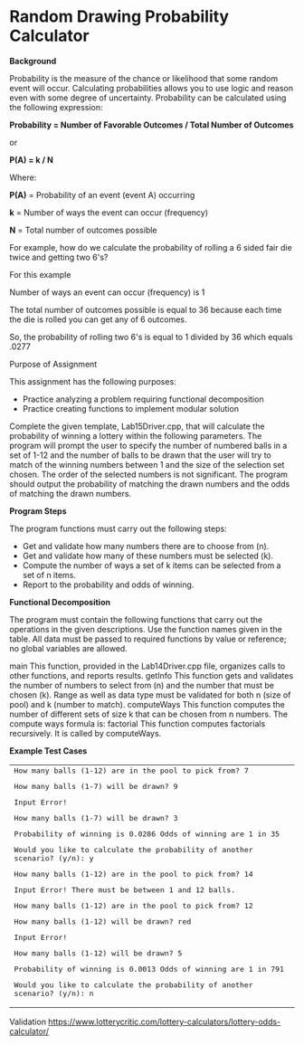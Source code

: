 # Random Drawing Probability Calculator

**Background**

Probability is the measure of the chance or likelihood that some random event will occur. Calculating probabilities allows you to use logic and reason even with some degree of uncertainty. Probability can be calculated using the following expression:

**Probability = Number of Favorable Outcomes / Total Number of Outcomes**

or

**P(A) = k / N**

Where:

**P(A)** = Probability of an event (event A) occurring

**k** = Number of ways the event can occur (frequency)

**N** = Total number of outcomes possible

For example, how do we calculate the probability of rolling a 6 sided fair die twice and getting two 6's?

For this example

Number of ways an event can occur (frequency) is 1

The total number of outcomes possible is equal to 36 because each time the die is rolled you can get any of 6 outcomes.

So, the probability of rolling two 6's is equal to 1 divided by 36 which equals .0277




Purpose of Assignment


This assignment has the following purposes:

* Practice analyzing a problem requiring functional decomposition
* Practice creating functions to implement modular solution


Complete the given template, Lab15Driver.cpp, that will calculate the probability of winning a lottery within the following parameters. The program will prompt the user to specify the number of numbered balls in a set of 1-12 and the number of balls to be drawn that the user will try to match of the winning numbers between 1 and the size of the selection set chosen. The order of the selected numbers is not significant. The program should output the probability of matching the drawn numbers and the odds of matching the drawn numbers.

**Program Steps**

The program functions must carry out the following steps:

* Get and validate how many numbers there are to choose from (n).
* Get and validate how many of these numbers must be selected (k).
* Compute the number of ways a set of k items can be selected from a set of n items.
* Report to the probability and odds of winning.

**Functional Decomposition**

The program must contain the following functions that carry out the operations in the given descriptions. Use the function names given in the table. All data must be passed to required functions by value or reference; no global variables are allowed.

main	This function, provided in the Lab14Driver.cpp file, organizes calls to other functions, and reports results.
getInfo	This function gets and validates the number of numbers to select from (n) and the number that must be chosen (k). Range as well as data type must be validated for both n (size of pool) and k (number to match).
computeWays	This function computes the number of different sets of size k that can be chosen from n numbers. The compute ways formula is:
factorial	This function computes factorials recursively. It is called by computeWays.

**Example Test Cases**
<table><tr><td>
<samp>
How many balls (1-12) are in the pool to pick from? 7
  
How many balls (1-7) will be drawn? 9

Input Error!

How many balls (1-7) will be drawn? 3

Probability of winning is 0.0286
Odds of winning are 1 in 35

Would you like to calculate the probability of another scenario? (y/n): y

How many balls (1-12) are in the pool to pick from? 14

Input Error! There must be between 1 and 12 balls.

How many balls (1-12) are in the pool to pick from? 12

How many balls (1-12) will be drawn? red

Input Error! 

How many balls (1-12) will be drawn? 5

Probability of winning is 0.0013
Odds of winning are 1 in 791

Would you like to calculate the probability of another scenario? (y/n): n
</samp>

</td></tr></table>

Validation
https://www.lotterycritic.com/lottery-calculators/lottery-odds-calculator/
